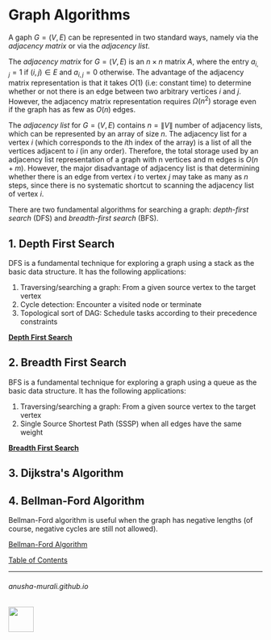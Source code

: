 # Graph Algorithms

A gaph $G = (V, E)$ can be represented in two standard ways, namely via the *adjacency matrix* or via the *adjacency list*.

The *adjacency matrix* for $G = (V, E)$ is an $n \times n$ matrix $A$, where the entry $a_{i,j} = 1$ if $(i, j) \in E$ and $a_{i, j} = 0$ otherwise. The advantage of the adjacency matrix representation is that it takes $O(1)$ (i.e: constant time) to determine whether or not there is an edge between two arbitrary vertices $i$ and $j$. However, the adjacency matrix representation requires $\Omega(n^2)$ storage even if the graph has as few as $O(n)$ edges.

The *adjacency list* for $G = (V, E)$ contains $n = \|V\|$ number of adjacency lists, which can be represented by an array of size $n$. The adjacency list for a vertex $i$ (which corresponds to the $i$th index of the array) is a list of all the vertices adjacent to $i$ (in any order). Therefore, the total storage used by an adjacency list representation of a graph with n vertices and m edges is $O(n + m)$. However, the major disadvantage of adjacency list is that determining whether there is an edge from vertex $i$ to vertex $j$ may take as many as $n$ steps, since there is no systematic shortcut to scanning the adjacency list of vertex $i$. 

There are two fundamental algorithms for searching a graph: *depth-first search* (DFS) and *breadth-first search* (BFS).

## 1. Depth First Search

DFS is a fundamental technique for exploring a graph using a stack as the basic data structure. It has the following applications:
1. Traversing/searching a graph: From a given source vertex to the target vertex
2. Cycle detection: Encounter a visited node or terminate
3. Topological sort of DAG: Schedule tasks according to their precedence constraints

**[Depth First Search](./dfs.md)**

## 2. Breadth First Search

BFS is a fundamental technique for exploring a graph using a queue as the basic data structure. It has the following applications:
1. Traversing/searching a graph: From a given source vertex to the target vertex
2. Single Source Shortest Path (SSSP) when all edges have the same weight

**[Breadth First Search](./bfs.md)**

## 3. Dijkstra's Algorithm

## 4. Bellman-Ford Algorithm

Bellman-Ford algorithm is useful when the graph has negative lengths (of course, negative cycles are still not allowed).

[Bellman-Ford Algorithm](./bellman-ford.md)


[Table of Contents](./index.md)

* * *
###### anusha-murali.github.io

<img src="https://github.com/anusha-murali/anusha-murali.github.io/assets/111596338/639243aa-2857-4595-a65a-7852762bb002" width="50" height="50"/>
